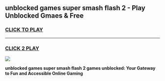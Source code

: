 
## unblocked games super smash flash 2 - Play Unblocked Gmaes & Free
<h3>
<a href="https://premium.freeplayer.one?title=unblocked_games_super_smash_flash_2&ref=19F">CLICK TO PLAY</a></h3>
<hr>

<h3>
<a href="https://premium.freeplayer.one?title=unblocked_games_super_smash_flash_2&ref=19F">CLICK 2 PLAY</a>
  
</h3>

<a href="https://premium.freeplayer.one?title=unblocked_games_super_smash_flash_2&ref=19F/"><img src="https://clearcache.store/games.png"></a>


**unblocked games super smash flash 2 games unblocked: Your Gateway to Fun and Accessible Online Gaming**
